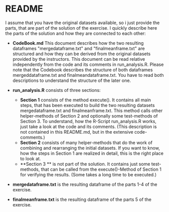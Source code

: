 # README
I assume that you have the original datasets available, so i just provide the parts, 
that are part of the solution of the exercise. I quickly describe here the parts of 
the solution and how they are connected to each other:

* **CodeBook.md** This document describes how the two resulting dataframes "mergedataframe.txt" 
and "finalmeanframe.txt" are structured and how they can be derived from the original datasets 
provided by the instructors. This document can be read relative independently from the code 
and its comments in run_analysis.R. Please note that the Codebook describes the structure of 
both dataframes mergeddataframe.txt and finalmeandataframe.txt. You have to read both 
descriptions to understand the structure of the later one. 

* **run_analysis.R** consists of three sections:
	* **Section 1** consists of the method execute(). It contains all main steps, that has been 
	executed to build the two resulting datasets mergedataframe.txt and finalmeanframe.txt.
    This method calls other helper-methods of Section 2 and optionally some test-methods of Section 3. 
    To understand, how the R-Script run_analysis.R works, just take a look at the code and its comments. 
    (This description is not contained in this README.md, but in the extensive code-comments.)      
    * **Section 2** consists of many helper-methods that do the work of combining and rearranging the initial datasets.
    If you want to know, how the steps in Section 1 are realized in detail, this is the right place to look at.
    * **Section 3 ** is not part of the solution. It contains just some test-methods, that can be called from the 
	execute()-Method of Section 1 for verifying the results. (Some takes a long time to be executed.)    
* **mergedataframe.txt** is the resulting dataframe of the parts 1-4 of the exercise.
* **finalmeanframe.txt** is the resulting dataframe of the parts 5 of the exercise.


